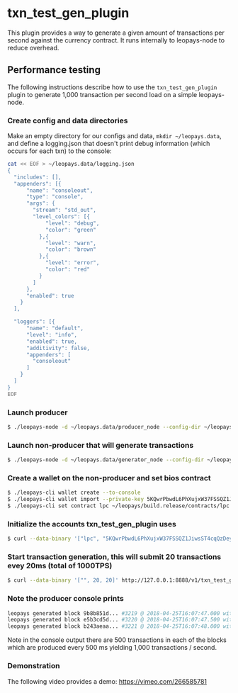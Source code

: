 # txn\_test\_gen\_plugin

This plugin provides a way to generate a given amount of transactions per second against the currency contract. It runs internally to leopays-node to reduce overhead.

## Performance testing

The following instructions describe how to use the `txn_test_gen_plugin` plugin to generate 1,000 transaction per second load on a simple leopays-node.

### Create config and data directories
Make an empty directory for our configs and data, `mkdir ~/leopays.data`, and define a logging.json that doesn't print debug information (which occurs for each txn) to the console:
```bash
cat << EOF > ~/leopays.data/logging.json
{
  "includes": [],
  "appenders": [{
      "name": "consoleout",
      "type": "console",
      "args": {
        "stream": "std_out",
        "level_colors": [{
            "level": "debug",
            "color": "green"
          },{
            "level": "warn",
            "color": "brown"
          },{
            "level": "error",
            "color": "red"
          }
        ]
      },
      "enabled": true
    }
  ],

  "loggers": [{
      "name": "default",
      "level": "info",
      "enabled": true,
      "additivity": false,
      "appenders": [
        "consoleout"
      ]
    }
  ]
}
EOF
```

### Launch producer
```bash
$ ./leopays-node -d ~/leopays.data/producer_node --config-dir ~/leopays.data/producer_node -l ~/leopays.data/logging.json --http-server-address "" -p lpc -e
```

### Launch non-producer that will generate transactions
```bash
$ ./leopays-node -d ~/leopays.data/generator_node --config-dir ~/leopays.data/generator_node -l ~/leopays.data/logging.json --plugin eosio::txn_test_gen_plugin --plugin eosio::chain_api_plugin --p2p-peer-address localhost:9876 --p2p-listen-endpoint localhost:5555
```

### Create a wallet on the non-producer and set bios contract
```bash
$ ./leopays-cli wallet create --to-console
$ ./leopays-cli wallet import --private-key 5KQwrPbwdL6PhXujxW37FSSQZ1JiwsST4cqQzDeyXtP79zkvFD3
$ ./leopays-cli set contract lpc ~/leopays/build.release/contracts/lpc.bios/ 
```

### Initialize the accounts txn_test_gen_plugin uses
```bash
$ curl --data-binary '["lpc", "5KQwrPbwdL6PhXujxW37FSSQZ1JiwsST4cqQzDeyXtP79zkvFD3"]' http://127.0.0.1:8888/v1/txn_test_gen/create_test_accounts
```

### Start transaction generation, this will submit 20 transactions evey 20ms (total of 1000TPS)
```bash
$ curl --data-binary '["", 20, 20]' http://127.0.0.1:8888/v1/txn_test_gen/start_generation
```

### Note the producer console prints
```bash
leopays generated block 9b8b851d... #3219 @ 2018-04-25T16:07:47.000 with 500 trxs, lib: 3218
leopays generated block e5b3cd5d... #3220 @ 2018-04-25T16:07:47.500 with 500 trxs, lib: 3219
leopays generated block b243aeaa... #3221 @ 2018-04-25T16:07:48.000 with 500 trxs, lib: 3220
```

Note in the console output there are 500 transactions in each of the blocks which are produced every 500 ms yielding 1,000 transactions / second.

### Demonstration
The following video provides a demo: https://vimeo.com/266585781
